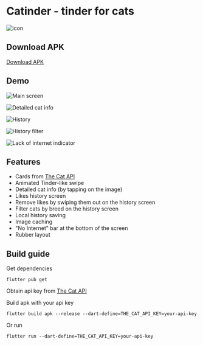 # Catinder - tinder for cats

![icon](assets/icon.png)

## Download APK

[Download APK](https://github.com/iv4n-t3a/CaTinder/releases)

## Demo

![Main screen](assets/demo-main-screen.jpg)

![Detailed cat info](assets/demo-details-info.jpg)

![History](assets/demo-history.jpg)

![History filter](assets/demo-filter.jpg)

![Lack of internet indicator](assets/demo-no-internet.jpg)

## Features

- Cards from [The Cat API](thecatapi.com)
- Animated Tinder-like swipe
- Detailed cat info (by tapping on the image)
- Likes history screen
- Remove likes by swiping them out on the history screen
- Filter cats by breed on the history screen
- Local history saving
- Image caching
- "No Internet" bar at the bottom of the screen
- Rubber layout

## Build guide

Get dependencies

    flutter pub get

Obtain api key from [The Cat API](thecatapi.com)

Build apk with your api key

    flutter build apk --release --dart-define=THE_CAT_API_KEY=your-api-key

Or run

    flutter run --dart-define=THE_CAT_API_KEY=your-api-key
    
